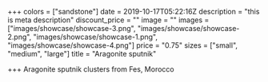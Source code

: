 +++
colors = ["sandstone"]
date = 2019-10-17T05:22:16Z
description = "this is meta description"
discount_price = ""
image = ""
images = ["images/showcase/showcase-3.png", "images/showcase/showcase-2.png", "images/showcase/showcase-1.png", "images/showcase/showcase-4.png"]
price = "0.75"
sizes = ["small", "medium", "large"]
title = "Aragonite sputnik"

+++
Aragonite sputnik clusters from Fes, Morocco